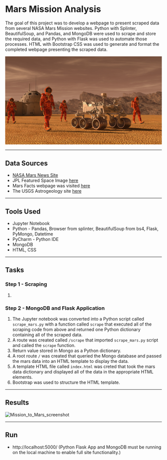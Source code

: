 # Mars Mission Analysis
The goal of this project was to develop a webpage to present scraped data from several NASA Mars Mission websites. Python with Splinter, BeautifulSoup, and Pandas, and MongoDB were used to scrape and store the required data, and Python with Flask was used to automate those processes. HTML with Bootstrap CSS was used to generate and format the completed webpage presenting the scraped data.

![mission_to_mars](Images/mission_to_mars.png)

---
## Data Sources
* [NASA Mars News Site](https://mars.nasa.gov/news/) 
* JPL Featured Space Image [here](https://www.jpl.nasa.gov/spaceimages/?search=&category=Mars)
* Mars Facts webpage was visited [here](https://space-facts.com/mars/)
* The USGS Astrogeology site [here](https://astrogeology.usgs.gov/search/results?q=hemisphere+enhanced&k1=target&v1=Mars) 

---
## Tools Used
* Jupyter Notebook
* Python - Pandas, Browser from splinter, BeautifulSoup from bs4, Flask, PyMongo, Datetime
* PyCharm - Python IDE
* MongoDB
* HTML, CSS

---
## Tasks
### Step 1 - Scraping
1.  



### Step 2 - MongoDB and Flask Application
1.  The Jupyter notebook was converted into a Python script called `scrape_mars.py` with a function called `scrape` that executed all of the scraping code from above and returned one Python dictionary containing all of the scraped data.
2. A route was created called `/scrape` that imported `scrape_mars.py` script and called the `scrape` function.
3. Return value stored in Mongo as a Python dictionary.
4. A root route `/` was created that queried the Mongo database and passed the mars data into an HTML template to display the data.
5. A template HTML file called `index.html` was creted that took the mars data dictionary and displayed all of the data in the appropriate HTML elements. 
6. Bootstrap was used to structure the HTML template.

---
## Results
 ![Mission_to_Mars_screenshot](https://user-images.githubusercontent.com/64673015/103445542-34599680-4c3b-11eb-9038-2f4680dc2e4e.PNG)
 
 ---
 ## Run
 * http://localhost:5000/ (Python Flask App and MongoDB must be running on the local machine to enable full site functionality.)






